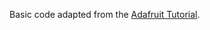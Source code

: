 Basic code adapted from the [Adafruit Tutorial](https://learn.adafruit.com/adafruit-feather-m0-radio-with-lora-radio-module/using-the-rfm-9x-radio).